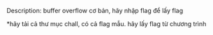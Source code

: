 Description:
buffer overflow cơ bản, hãy nhập flag để lấy flag

*hãy tải cả thư mục chall, có cả flag mẫu. hãy lấy flag từ chương trình
